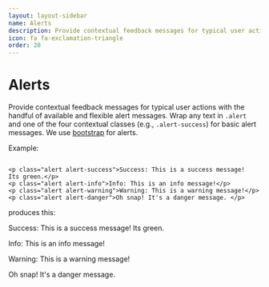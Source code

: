 ```yaml
---
layout: layout-sidebar
name: Alerts
description: Provide contextual feedback messages for typical user actions with the handful of available and flexible bootstrap alert messages.
icon: fa fa-exclamation-triangle
order: 20
---
```


# Alerts #

Provide contextual feedback messages for typical user actions with the handful of available and flexible alert messages.  Wrap any text in `.alert` and one of the four contextual classes (e.g., `.alert-success`) for basic alert messages.  We use <a href="http://getbootstrap.com/components/#alerts">bootstrap</a> for alerts.  

Example:


<pre>
<code class="language-markup">
&lt;p class="alert alert-success">Success: This is a success message!  Its green.&lt;/p&gt;
&lt;p class="alert alert-info">Info: This is an info message!&lt;/p&gt;
&lt;p class="alert alert-warning">Warning: This is a warning message!&lt;/p&gt;
&lt;p class="alert alert-danger">Oh snap! It's a danger message. &lt;/p&gt;
</code></pre>

produces this:

<p class="alert alert-success">Success: This is a success message!  Its green. </p>
<p class="alert alert-info">Info: This is an info message!</p>
<p class="alert alert-warning">Warning: This is a warning message!</p>
<p class="alert alert-danger">Oh snap! It's a danger message. </p>

